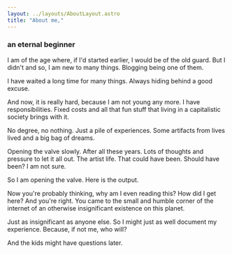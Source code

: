 ```yaml
---
layout: ../layouts/AboutLayout.astro
title: "About me,"
---
```


### an eternal beginner

I am of the age where, if I'd started earlier, I would be of the old guard. But I didn't and so, I am new to many things. Blogging being one of them.

I have waited a long time for many things. Always hiding behind a good excuse.

And now, it is really hard, because I am not young any more. I have responsibilities. Fixed costs and all that fun stuff that living in a capitalistic society brings with it.

No degree, no nothing. Just a pile of experiences. Some artifacts from lives lived and a big bag of dreams.

Opening the valve slowly. After all these years. Lots of thoughts and pressure to let it all out. The artist life. That could have been. Should have been? I am not sure.

So I am opening the valve. Here is the output.

Now you're probably thinking, why am I even reading this? How did I get here? And you're right. You came to the small and humble corner of the internet of an otherwise insignificant existence on this planet.

Just as insignificant as anyone else. So I might just as well document my experience. Because, if not me, who will?

And the kids might have questions later.
